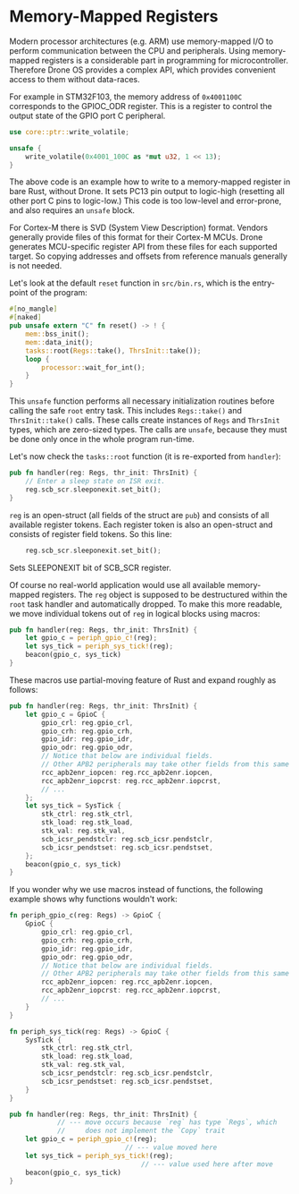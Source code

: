# Memory-Mapped Registers

Modern processor architectures (e.g. ARM) use memory-mapped I/O to perform
communication between the CPU and peripherals. Using memory-mapped registers is
a considerable part in programming for microcontroller. Therefore Drone OS
provides a complex API, which provides convenient access to them without
data-races.

For example in STM32F103, the memory address of `0x4001100C` corresponds to the
GPIOC_ODR register. This is a register to control the output state of the GPIO
port C peripheral.

```rust
use core::ptr::write_volatile;

unsafe {
    write_volatile(0x4001_100C as *mut u32, 1 << 13);
}
```

The above code is an example how to write to a memory-mapped register in bare
Rust, without Drone. It sets PC13 pin output to logic-high (resetting all other
port C pins to logic-low.) This code is too low-level and error-prone, and also
requires an `unsafe` block.

For Cortex-M there is SVD (System View Description) format. Vendors generally
provide files of this format for their Cortex-M MCUs. Drone generates
MCU-specific register API from these files for each supported target. So copying
addresses and offsets from reference manuals generally is not needed.

Let's look at the default `reset` function in `src/bin.rs`, which is the
entry-point of the program:

```rust
#[no_mangle]
#[naked]
pub unsafe extern "C" fn reset() -> ! {
    mem::bss_init();
    mem::data_init();
    tasks::root(Regs::take(), ThrsInit::take());
    loop {
        processor::wait_for_int();
    }
}
```

This `unsafe` function performs all necessary initialization routines before
calling the safe `root` entry task. This includes `Regs::take()` and
`ThrsInit::take()` calls. These calls create instances of `Regs` and `ThrsInit`
types, which are zero-sized types. The calls are `unsafe`, because they must be
done only once in the whole program run-time.

Let's now check the `tasks::root` function (it is re-exported from `handler`):

```rust
pub fn handler(reg: Regs, thr_init: ThrsInit) {
    // Enter a sleep state on ISR exit.
    reg.scb_scr.sleeponexit.set_bit();
}
```

`reg` is an open-struct (all fields of the struct are `pub`) and consists of all
available register tokens. Each register token is also an open-struct and
consists of register field tokens. So this line:

```rust
    reg.scb_scr.sleeponexit.set_bit();
```

Sets SLEEPONEXIT bit of SCB_SCR register.

Of course no real-world application would use all available memory-mapped
registers. The `reg` object is supposed to be destructured within the `root`
task handler and automatically dropped. To make this more readable, we move
individual tokens out of `reg` in logical blocks using macros:

```rust
pub fn handler(reg: Regs, thr_init: ThrsInit) {
    let gpio_c = periph_gpio_c!(reg);
    let sys_tick = periph_sys_tick!(reg);
    beacon(gpio_c, sys_tick)
}
```

These macros use partial-moving feature of Rust and expand roughly as follows:

```rust
pub fn handler(reg: Regs, thr_init: ThrsInit) {
    let gpio_c = GpioC {
        gpio_crl: reg.gpio_crl,
        gpio_crh: reg.gpio_crh,
        gpio_idr: reg.gpio_idr,
        gpio_odr: reg.gpio_odr,
        // Notice that below are individual fields.
        // Other APB2 peripherals may take other fields from this same registers.
        rcc_apb2enr_iopcen: reg.rcc_apb2enr.iopcen,
        rcc_apb2enr_iopcrst: reg.rcc_apb2enr.iopcrst,
        // ...
    };
    let sys_tick = SysTick {
        stk_ctrl: reg.stk_ctrl,
        stk_load: reg.stk_load,
        stk_val: reg.stk_val,
        scb_icsr_pendstclr: reg.scb_icsr.pendstclr,
        scb_icsr_pendstset: reg.scb_icsr.pendstset,
    };
    beacon(gpio_c, sys_tick)
}
```

If you wonder why we use macros instead of functions, the following example
shows why functions wouldn't work:

```rust
fn periph_gpio_c(reg: Regs) -> GpioC {
    GpioC {
        gpio_crl: reg.gpio_crl,
        gpio_crh: reg.gpio_crh,
        gpio_idr: reg.gpio_idr,
        gpio_odr: reg.gpio_odr,
        // Notice that below are individual fields.
        // Other APB2 peripherals may take other fields from this same registers.
        rcc_apb2enr_iopcen: reg.rcc_apb2enr.iopcen,
        rcc_apb2enr_iopcrst: reg.rcc_apb2enr.iopcrst,
        // ...
    }
}

fn periph_sys_tick(reg: Regs) -> GpioC {
    SysTick {
        stk_ctrl: reg.stk_ctrl,
        stk_load: reg.stk_load,
        stk_val: reg.stk_val,
        scb_icsr_pendstclr: reg.scb_icsr.pendstclr,
        scb_icsr_pendstset: reg.scb_icsr.pendstset,
    }
}

pub fn handler(reg: Regs, thr_init: ThrsInit) {
            // --- move occurs because `reg` has type `Regs`, which
            //     does not implement the `Copy` trait
    let gpio_c = periph_gpio_c!(reg);
                             // --- value moved here
    let sys_tick = periph_sys_tick!(reg);
                                 // --- value used here after move
    beacon(gpio_c, sys_tick)
}
```
